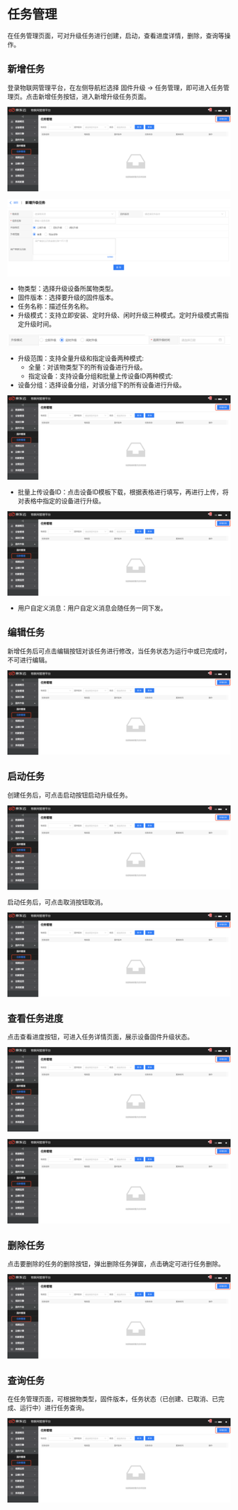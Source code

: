 # 任务管理

在任务管理页面，可对升级任务进行创建，启动，查看进度详情，删除，查询等操作。

## 新增任务

登录物联网管理平台，在左侧导航栏选择 固件升级 -> 任务管理，即可进入任务管理页。点击新增任务按钮，进入新增升级任务页面。

![新增任务](../../../../../image/IoT/Device-Access/Firmware-Manager/Job/Create-Job.png)

![新增任务2](../../../../../image/IoT/Device-Access/Firmware-Manager/Job/Create-Job2.png)

- 物类型：选择升级设备所属物类型。
- 固件版本：选择要升级的固件版本。
- 任务名称：描述任务名称。
- 升级模式：支持立即安装、定时升级、闲时升级三种模式。定时升级模式需指定升级时间。

![定时升级](../../../../../image/IoT/Device-Access/Firmware-Manager/Job/Create-Job-OnTime.png)

-   升级范围：支持全量升级和指定设备两种模式:
    - 全量：对该物类型下的所有设备进行升级。
    - 指定设备：支持设备分组和批量上传设备ID两种模式:
- 设备分组：选择设备分组，对该分组下的所有设备进行升级。

![新增固件](../../../../../image/IoT/Device-Access/Firmware-Manager/Job/Create-Job.png)

-   批量上传设备ID：点击设备ID模板下载，根据表格进行填写，再进行上传，将对表格中指定的设备进行升级。

![新增固件](../../../../../image/IoT/Device-Access/Firmware-Manager/Job/Create-Job.png)

-   用户自定义消息：用户自定义消息会随任务一同下发。

## 编辑任务

新增任务后可点击编辑按钮对该任务进行修改，当任务状态为运行中或已完成时，不可进行编辑。

![新增固件](../../../../../image/IoT/Device-Access/Firmware-Manager/Job/Create-Job.png)

## 启动任务

创建任务后，可点击启动按钮启动升级任务。

![新增固件](../../../../../image/IoT/Device-Access/Firmware-Manager/Job/Create-Job.png)

启动任务后，可点击取消按钮取消。

![新增固件](../../../../../image/IoT/Device-Access/Firmware-Manager/Job/Create-Job.png)

## 查看任务进度

点击查看进度按钮，可进入任务详情页面，展示设备固件升级状态。

![新增固件](../../../../../image/IoT/Device-Access/Firmware-Manager/Job/Create-Job.png)

![新增固件](../../../../../image/IoT/Device-Access/Firmware-Manager/Job/Create-Job.png)

## 删除任务

点击要删除的任务的删除按钮，弹出删除任务弹窗，点击确定可进行任务删除。

![新增固件](../../../../../image/IoT/Device-Access/Firmware-Manager/Job/Create-Job.png)

## 查询任务

在任务管理页面，可根据物类型，固件版本，任务状态（已创建、已取消、已完成、运行中）进行任务查询。

![新增固件](../../../../../image/IoT/Device-Access/Firmware-Manager/Job/Create-Job.png)